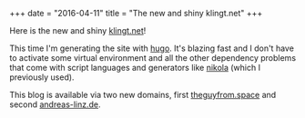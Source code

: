 +++
date = "2016-04-11"
title = "The new and shiny klingt.net"
+++

Here is the new and shiny [klingt.net](klingt.net)!

This time I'm generating the site with [hugo](https://gohugo.io/overview/quickstart/). It's blazing fast and I don't have to activate some virtual environment and all the other dependency problems that come with script languages and generators like [nikola](https://github.com/getnikola/nikola) (which I previously used).

This blog is available via two new domains, first [theguyfrom.space](https://theguyfrom.space) and second [andreas-linz.de](https://andreas-linz.de).
